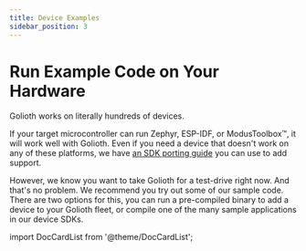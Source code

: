 ```yaml
---
title: Device Examples
sidebar_position: 3
---
```


# Run Example Code on Your Hardware

Golioth works on literally hundreds of devices.

If your target microcontroller can run Zephyr, ESP-IDF, or ModusToolbox&trade;,
it will work well with Golioth. Even if you need a device that doesn't work on
any of these platforms, we have [an SDK porting
guide](https://github.com/golioth/golioth-firmware-sdk/blob/main/docs/Porting_Guide.md)
you can use to add support.

However, we know you want to take Golioth for a test-drive right now. And that's
no problem. We recommend you try out some of our sample code. There are two
options for this, you can run a pre-compiled binary to add a device to your
Golioth fleet, or compile one of the many sample applications in our device
SDKs.

import DocCardList from '@theme/DocCardList';

<DocCardList />
